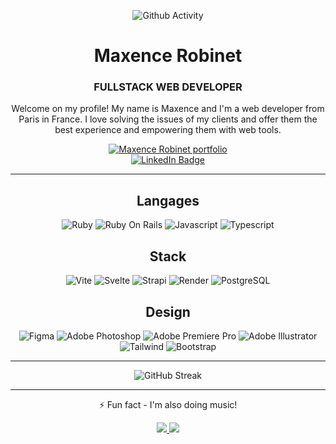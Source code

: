 <div align="center">

![Github Activity](https://github-profile-summary-cards.vercel.app/api/cards/profile-details?username=saint-james-fr&theme=dark)
<h1><strong>Maxence Robinet</strong></h1>
<h3><strong>FULLSTACK WEB DEVELOPER</strong></h3>

Welcome on my profile! My name is Maxence and I'm a web developer from Paris in France. I love solving the issues of my clients and offer them the best experience and empowering them with web tools.

<a href="https://www.maxencerobinet.fr/">
  <img src="https://img.shields.io/badge/PORTFOLIO-8A2BE2?style=for-the-badge" alt="Maxence Robinet portfolio"/>
</a>
<br>
<a href="https://fr.linkedin.com/in/maxence-robinet">
  <img src="https://img.shields.io/badge/LinkedIn-0e76a8?style=for-the-badge&logo=linkedin&logoColor=white" alt="LinkedIn Badge"/>
</a>

---

## Langages

![Ruby](https://img.shields.io/badge/Ruby-9B111E?style=for-the-badge&logo=ruby&logoColor=white)
![Ruby On Rails](https://img.shields.io/badge/Ruby_On_Rails-D81327?style=for-the-badge&logo=rubyonrails&logoColor=white)
![Javascript](https://img.shields.io/badge/JavaScript-323330?style=for-the-badge&logo=javascript&logoColor=F7DF1E)
![Typescript](https://img.shields.io/badge/Typescript-007acc?style=for-the-badge&logo=typescript&logoColor=white)

## Stack

![Vite](https://img.shields.io/badge/Vite-B73BFE?style=for-the-badge&logo=vite&logoColor=FFD62E)
![Svelte](https://img.shields.io/badge/Svelte-4A4A55?style=for-the-badge&logo=svelte&logoColor=FF3E00)
![Strapi](https://img.shields.io/badge/strapi-2F2E8B?style=for-the-badge&logo=strapi&logoColor=white)
![Render](https://img.shields.io/badge/Render-46E3B7?style=for-the-badge&logo=render&logoColor=white)
![PostgreSQL](https://img.shields.io/badge/PostgreSQL-316192?style=for-the-badge&logo=postgresql&logoColor=white)

## Design

![Figma](https://img.shields.io/badge/Figma-F24E1E?style=for-the-badge&logo=figma&logoColor=white)
![Adobe Photoshop](https://img.shields.io/badge/Adobe%20Photoshop-31A8FF?style=for-the-badge&logo=Adobe%20Photoshop&logoColor=black)
![Adobe Premiere Pro](https://img.shields.io/badge/Adobe%20Premiere%20Pro-9999FF?style=for-the-badge&logo=Adobe%20Premiere%20Pro&logoColor=white)
![Adobe Illustrator](https://img.shields.io/badge/Adobe%20Illustrator-FF9A00?style=for-the-badge&logo=adobe%20illustrator&logoColor=white)
![Tailwind](https://img.shields.io/badge/Tailwind_CSS-38B2AC?style=for-the-badge&logo=tailwind-css&logoColor=white)
![Bootstrap](https://img.shields.io/badge/Bootstrap-563D7C?style=for-the-badge&logo=bootstrap&logoColor=white)

---

![GitHub Streak](https://streak-stats.demolab.com/?user=saint-james-fr&theme=dark)

---

⚡ Fun fact - I'm also doing music!

<a href="https://open.spotify.com/intl-fr/artist/1X5nimB3dDNsyoed4FzH3n">
<img src="https://img.shields.io/badge/Saint&ndash;James-1ED760?&style=for-the-badge&logo=spotify&logoColor=white">
</a>
<a href="https://open.spotify.com/intl-fr/artist/1pca7aLNfTH9GgVirbglny">
<img src="https://img.shields.io/badge/Margot_et_max-1ED760?&style=for-the-badge&logo=spotify&logoColor=white">
</a>

</div>
